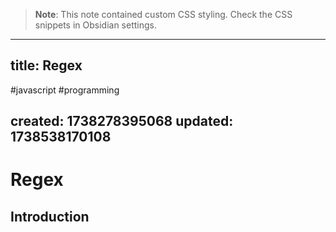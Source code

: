 
> **Note**: This note contained custom CSS styling. Check the CSS snippets in Obsidian settings.

---
title: Regex
---

#javascript #programming

created: 1738278395068
updated: 1738538170108
---


<!--#region styles (collapsed)-->

<!--#endregion-->

# Regex

## Introduction